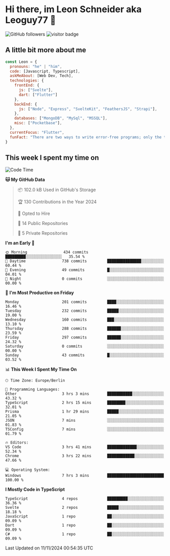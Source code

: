 # Hi there, im Leon Schneider aka Leoguy77 👋

![GitHub followers](https://img.shields.io/github/followers/leoguy77.svg?style=social&label=Followers) ![visitor badge](https://vbr.nathanchung.dev/badge?page_id=Leoguy77)

## A little bit more about me

```javascript
const Leon = {
  pronouns: "he" | "him",
  code: [Javascript, Typescript],
  askMeAbout: [Web Dev, Tech],
  technologies: {
    frontEnd: {
      js: ["Svelte"],
      dart: ["Flutter"]
    },
    backEnd: {
      js: ["Node", "Express", "SvelteKit", "FeathersJS", "Strapi"],
    },
    databases: ["MongoDB", "MySql", "MSSQL"],
    misc: ["Pocketbase"],
  },
  currentFocus: "Flutter",
  funFact: "There are two ways to write error-free programs; only the third one works"
}
```

## This week I spent my time on

<!--START_SECTION:waka-->
![Code Time](http://img.shields.io/badge/Code%20Time-268%20hrs%2045%20mins-blue)

**🐱 My GitHub Data** 

> 📦 102.0 kB Used in GitHub's Storage 
 > 
> 🏆 130 Contributions in the Year 2024
 > 
> 💼 Opted to Hire
 > 
> 📜 14 Public Repositories 
 > 
> 🔑 5 Private Repositories 
 > 
**I'm an Early 🐤** 

```text
🌞 Morning                434 commits         █████████░░░░░░░░░░░░░░░░   35.54 % 
🌆 Daytime                738 commits         ███████████████░░░░░░░░░░   60.44 % 
🌃 Evening                49 commits          █░░░░░░░░░░░░░░░░░░░░░░░░   04.01 % 
🌙 Night                  0 commits           ░░░░░░░░░░░░░░░░░░░░░░░░░   00.00 % 
```
📅 **I'm Most Productive on Friday** 

```text
Monday                   201 commits         ████░░░░░░░░░░░░░░░░░░░░░   16.46 % 
Tuesday                  232 commits         █████░░░░░░░░░░░░░░░░░░░░   19.00 % 
Wednesday                160 commits         ███░░░░░░░░░░░░░░░░░░░░░░   13.10 % 
Thursday                 288 commits         ██████░░░░░░░░░░░░░░░░░░░   23.59 % 
Friday                   297 commits         ██████░░░░░░░░░░░░░░░░░░░   24.32 % 
Saturday                 0 commits           ░░░░░░░░░░░░░░░░░░░░░░░░░   00.00 % 
Sunday                   43 commits          █░░░░░░░░░░░░░░░░░░░░░░░░   03.52 % 
```


📊 **This Week I Spent My Time On** 

```text
🕑︎ Time Zone: Europe/Berlin

💬 Programming Languages: 
Other                    3 hrs 3 mins        ███████████░░░░░░░░░░░░░░   43.32 % 
TypeScript               2 hrs 15 mins       ████████░░░░░░░░░░░░░░░░░   32.01 % 
Prisma                   1 hr 29 mins        █████░░░░░░░░░░░░░░░░░░░░   21.05 % 
JSON                     7 mins              ░░░░░░░░░░░░░░░░░░░░░░░░░   01.83 % 
TSConfig                 7 mins              ░░░░░░░░░░░░░░░░░░░░░░░░░   01.79 % 

🔥 Editors: 
VS Code                  3 hrs 41 mins       █████████████░░░░░░░░░░░░   52.34 % 
Chrome                   3 hrs 22 mins       ████████████░░░░░░░░░░░░░   47.66 % 

💻 Operating System: 
Windows                  7 hrs 3 mins        █████████████████████████   100.00 % 
```

**I Mostly Code in TypeScript** 

```text
TypeScript               4 repos             █████████░░░░░░░░░░░░░░░░   36.36 % 
Svelte                   2 repos             █████░░░░░░░░░░░░░░░░░░░░   18.18 % 
JavaScript               1 repo              ██░░░░░░░░░░░░░░░░░░░░░░░   09.09 % 
Dart                     1 repo              ██░░░░░░░░░░░░░░░░░░░░░░░   09.09 % 
C#                       1 repo              ██░░░░░░░░░░░░░░░░░░░░░░░   09.09 % 
```




 Last Updated on 11/11/2024 00:54:35 UTC
<!--END_SECTION:waka-->
